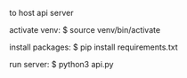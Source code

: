 to host api server

activate venv:
$ source venv/bin/activate

install packages:
$ pip install requirements.txt

run server:
$ python3 api.py
